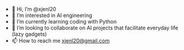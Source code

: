 - 👋 Hi, I’m @xjenl20
- 👀 I’m interested in AI engineering
- 🌱 I’m currently learning coding with Python
- 💞️ I’m looking to collaborate on AI projects that facilitate everyday life (lazy gadgets)
- 📫 How to reach me xjenl20@gmail.com

<!---
xjenl20/xjenl20 is a ✨ special ✨ repository because its `README.md` (this file) appears on your GitHub profile.
You can click the Preview link to take a look at your changes.
--->
